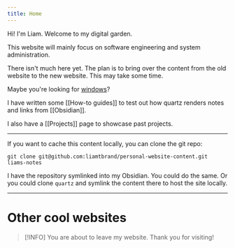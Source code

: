 ```yaml
---
title: Home
---
```


Hi! I'm Liam. Welcome to my digital garden.

This website will mainly focus on software engineering and system administration.

There isn't much here yet. The plan is to bring over the content from the old website to the new website. This may take some time.

Maybe you're looking for [windows](https://windows.liamtbrand.com)?

I have written some [[How-to guides]] to test out how quartz renders notes and links from [[Obsidian]].

I also have a [[Projects]] page to showcase past projects.

---

If you want to cache this content locally, you can clone the git repo:
```shell
git clone git@github.com:liamtbrand/personal-website-content.git liams-notes
```

I have the repository symlinked into my Obsidian. You could do the same. Or you could clone `quartz` and symlink the content there to host the site locally.

---
# Other cool websites
> [!INFO] You are about to leave my website.
> Thank you for visiting!

